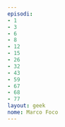 ```yaml
---
episodi:
- 1
- 3
- 6
- 8
- 12
- 15
- 26
- 32
- 43
- 59
- 67
- 68
- 77
layout: geek
nome: Marco Foco
---
```


